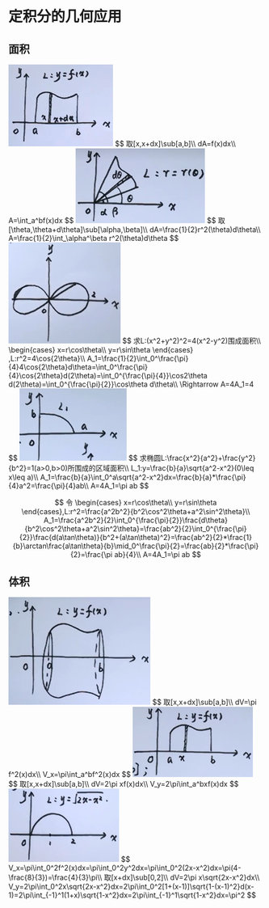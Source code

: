 # 定积分的几何应用

## 面积

<img src="1.png" style="zoom:50%;" />
$$
取[x,x+dx]\sub[a,b]\\
dA=f(x)dx\\
A=\int_a^bf(x)dx
$$
<img src="2.png" style="zoom:50%;" />
$$
取[\theta,\theta+d\theta]\sub[\alpha,\beta]\\
dA=\frac{1}{2}r^2(\theta)d\theta\\
A=\frac{1}{2}\int_\alpha^\beta r^2(\theta)d\theta
$$
<img src="3.png" style="zoom:50%;" />
$$
求L:(x^2+y^2)^2=4(x^2-y^2)围成面积\\
\begin{cases}
x=r\cos\theta\\
y=r\sin\theta
\end{cases}
,L:r^2=4\cos{2\theta}\\
A_1=\frac{1}{2}\int_0^\frac{\pi}{4}4\cos{2\theta}d\theta=\int_0^\frac{\pi}{4}\cos{2\theta}d(2\theta)=\int_0^{\frac{\pi}{4}}\cos2\theta d(2\theta)=\int_0^{\frac{\pi}{2}}\cos\theta d\theta\\
\Rightarrow A=4A_1=4
$$
<img src="4.png" style="zoom:50%;" />
$$
求椭圆L:\frac{x^2}{a^2}+\frac{y^2}{b^2}=1(a>0,b>0)所围成的区域面积\\
L_1:y=\frac{b}{a}\sqrt{a^2-x^2}(0\leq x\leq a)\\
A_1=\frac{b}{a}\int_0^a\sqrt{a^2-x^2}dx=\frac{b}{a}*\frac{\pi}{4}a^2=\frac{\pi}{4}ab\\
A=4A_1=\pi ab
$$

$$
令
\begin{cases}
x=r\cos\theta\\
y=r\sin\theta
\end{cases},L:r^2=\frac{a^2b^2}{b^2\cos^2\theta+a^2\sin^2\theta}\\
A_1=\frac{a^2b^2}{2}\int_0^{\frac{\pi}{2}}\frac{d\theta}{b^2\cos^2\theta+a^2\sin^2\theta}=\frac{ab^2}{2}\int_0^{\frac{\pi}{2}}\frac{d(a\tan\theta)}{b^2+(a\tan\theta)^2}=\frac{ab^2}{2}*\frac{1}{b}\arctan\frac{a\tan\theta}{b}\mid_0^\frac{\pi}{2}=\frac{ab}{2}*\frac{\pi}{2}=\frac{\pi ab}{4}\\
A=4A_1=\pi ab
$$

## 体积

<img src="5.png" style="zoom:50%;" />
$$
取[x,x+dx]\sub[a,b]\\
dV=\pi f^2(x)dx\\
V_x=\pi\int_a^bf^2(x)dx
$$
<img src="6.png" style="zoom:50%;" />
$$
取[x,x+dx]\sub[a,b]\\
dV=2\pi xf(x)dx\\
V_y=2\pi\int_a^bxf(x)dx
$$
<img src="7.png" style="zoom:50%;" />
$$
V_x=\pi\int_0^2f^2(x)dx=\pi\int_0^2y^2dx=\pi\int_0^2(2x-x^2)dx=\pi(4-\frac{8}{3})=\frac{4}{3}\pi\\
取[x+dx]\sub[0,2]\\
dV=2\pi x\sqrt{2x-x^2}dx\\
V_y=2\pi\int_0^2x\sqrt{2x-x^2}dx=2\pi\int_0^2[1+(x-1)]\sqrt{1-(x-1)^2}d(x-1)=2\pi\int_{-1}^1(1+x)\sqrt{1-x^2}dx=2\pi\int_{-1}^1\sqrt{1-x^2}dx=\pi^2
$$
